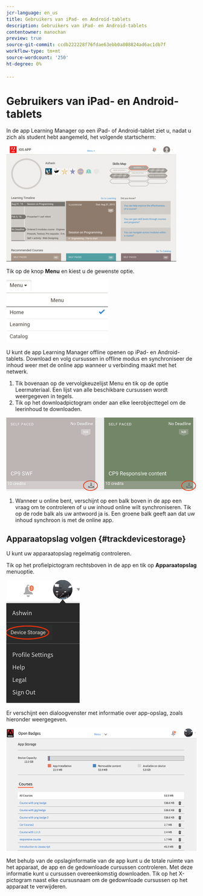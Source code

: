 ```yaml
---
jcr-language: en_us
title: Gebruikers van iPad- en Android-tablets
description: Gebruikers van iPad- en Android-tablets
contentowner: manochan
preview: true
source-git-commit: ccdb222228f76fdae63ebb0a808824ad6ac1db7f
workflow-type: tm+mt
source-wordcount: '250'
ht-degree: 0%

---
```




# Gebruikers van iPad- en Android-tablets

In de app Learning Manager op een iPad- of Android-tablet ziet u, nadat u zich als student hebt aangemeld, het volgende startscherm:

![](assets/screenshot-2015-08-07-12-24-40-e1439211134842.png)

Tik op de knop **Menu** en kiest u de gewenste optie.

![](assets/menu-ipad.png)

U kunt de app Learning Manager offline openen op iPad- en Android-tablets. Download en volg cursussen in offline modus en synchroniseer de inhoud weer met de online app wanneer u verbinding maakt met het netwerk.

1. Tik bovenaan op de vervolgkeuzelijst Menu en tik op de optie Leermateriaal. Een lijst van alle beschikbare cursussen wordt weergegeven in tegels.
1. Tik op het downloadpictogram onder aan elke leerobjecttegel om de leerinhoud te downloaden.

![](assets/download-ipad.png)

1. Wanneer u online bent, verschijnt op een balk boven in de app een vraag om te controleren of u uw inhoud online wilt synchroniseren. Tik op de rode balk als uw antwoord ja is. Een groene balk geeft aan dat uw inhoud synchroon is met de online app.

## Apparaatopslag volgen {#trackdevicestorage}

U kunt uw apparaatopslag regelmatig controleren.

Tik op het profielpictogram rechtsboven in de app en tik op **Apparaatopslag** menuoptie.

![](assets/app-device-storage.png)

Er verschijnt een dialoogvenster met informatie over app-opslag, zoals hieronder weergegeven.

![](assets/app-storage.png)

Met behulp van de opslaginformatie van de app kunt u de totale ruimte van het apparaat, de app en de gedownloade cursussen controleren. Met deze informatie kunt u cursussen overeenkomstig downloaden. Tik op het X-pictogram naast elke cursusnaam om de gedownloade cursussen op het apparaat te verwijderen.
